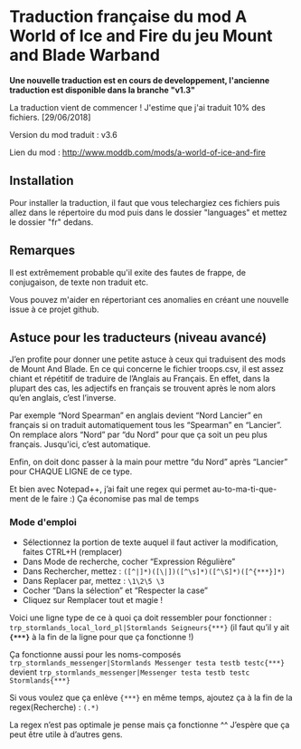 # Traduction française du mod A World of Ice and Fire du jeu Mount and Blade Warband

**Une nouvelle traduction est en cours de developpement, l'ancienne traduction est disponible dans la branche "v1.3"**

La traduction vient de commencer ! J'estime que j'ai traduit 10% des fichiers. [29/06/2018]

Version du mod traduit : v3.6

Lien du mod : http://www.moddb.com/mods/a-world-of-ice-and-fire

## Installation

Pour installer la traduction, il faut que vous telechargiez ces fichiers puis allez dans le répertoire du mod puis dans le dossier "languages" et mettez le dossier "fr" dedans.

## Remarques

Il est extrêmement probable qu'il exite des fautes de frappe, de conjugaison, de texte non traduit etc.

Vous pouvez m'aider en répertoriant ces anomalies en créant une nouvelle issue à ce projet github.

## Astuce pour les traducteurs (niveau avancé)

J’en profite pour donner une petite astuce à ceux qui traduisent des mods de Mount And Blade. En ce qui concerne le fichier troops.csv, il est assez chiant et répétitif de traduire de l’Anglais au Français. En effet, dans la plupart des cas, les adjectifs en français se trouvent après le nom alors qu’en anglais, c’est l’inverse.


Par exemple “Nord Spearman” en anglais devient “Nord Lancier” en français si on traduit automatiquement tous les “Spearman” en “Lancier”. On remplace alors “Nord” par “du Nord” pour que ça soit un peu plus français. Jusqu'ici, c’est automatique. 

Enfin, on doit donc passer à la main pour mettre “du Nord” après “Lancier” pour CHAQUE LIGNE de ce type.


Et bien avec Notepad++, j’ai fait une regex qui permet au-to-ma-ti-que-ment de le faire :) Ça économise pas mal de temps

### Mode d'emploi
- Sélectionnez la portion de texte auquel il faut activer la modification, faites CTRL+H (remplacer)
- Dans Mode de recherche, cocher “Expression Régulière”
- Dans Rechercher, mettez : `([^|]*)([\|])([^\s]*)([^\S]*)([^{***}]*)`
- Dans Replacer par, mettez : `\1\2\5 \3`
- Cocher “Dans la sélection” et “Respecter la case”
- Cliquez sur Remplacer tout et magie !


Voici une ligne type de ce à quoi ça doit ressembler pour fonctionner :
`trp_stormlands_local_lord_pl|Stormlands Seigneurs{***}` 
(il faut qu’il y ait **`{***}`** à la fin de la ligne pour que ça fonctionne !)

Ça fonctionne aussi pour les noms-composés
`trp_stormlands_messenger|Stormlands Messenger testa testb testc{***}` devient `trp_stormlands_messenger|Messenger testa testb testc Stormlands{***}`


Si vous voulez que ça enlève `{***}` en même temps, ajoutez ça à la fin de la regex(Recherche) :   `(.*)`


La regex n’est pas optimale je pense mais ça fonctionne ^^ J’espère que ça peut être utile à d’autres gens.

